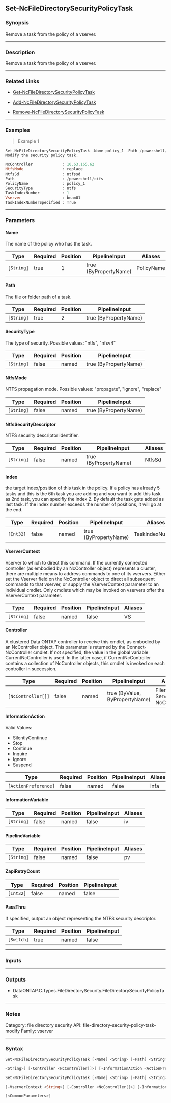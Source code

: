 Set-NcFileDirectorySecurityPolicyTask
-------------------------------------

### Synopsis
Remove a task from the policy of a vserver.

---

### Description

Remove a task from the policy of a vserver.

---

### Related Links
* [Get-NcFileDirectorySecurityPolicyTask](Get-NcFileDirectorySecurityPolicyTask)

* [Add-NcFileDirectorySecurityPolicyTask](Add-NcFileDirectorySecurityPolicyTask)

* [Remove-NcFileDirectorySecurityPolicyTask](Remove-NcFileDirectorySecurityPolicyTask)

---

### Examples
> Example 1

```PowerShell
Set-NcFileDirectorySecurityPolicyTask -Name policy_1 -Path /powershell/cifs -NtfsMode replace
Modify the security policy task.

NcController             : 10.63.165.62
NtfsMode                 : replace
NtfsSd                   : ntfssd
Path                     : /powershell/cifs
PolicyName               : policy_1
SecurityType             : ntfs
TaskIndexNumber          : 1
Vserver                  : beam01
TaskIndexNumberSpecified : True

```

---

### Parameters
#### **Name**
The name of the policy who has the task.

|Type      |Required|Position|PipelineInput        |Aliases   |
|----------|--------|--------|---------------------|----------|
|`[String]`|true    |1       |true (ByPropertyName)|PolicyName|

#### **Path**
The file or folder path of a task.

|Type      |Required|Position|PipelineInput        |
|----------|--------|--------|---------------------|
|`[String]`|true    |2       |true (ByPropertyName)|

#### **SecurityType**
The type of security.  Possible values: "ntfs", "nfsv4"

|Type      |Required|Position|PipelineInput        |
|----------|--------|--------|---------------------|
|`[String]`|false   |named   |true (ByPropertyName)|

#### **NtfsMode**
NTFS propagation mode.  Possible values: "propagate", "ignore", "replace"

|Type      |Required|Position|PipelineInput        |
|----------|--------|--------|---------------------|
|`[String]`|false   |named   |true (ByPropertyName)|

#### **NtfsSecurityDescriptor**
NTFS security descriptor identifier.

|Type      |Required|Position|PipelineInput        |Aliases|
|----------|--------|--------|---------------------|-------|
|`[String]`|false   |named   |true (ByPropertyName)|NtfsSd |

#### **Index**
the target index/position of this task in the policy.  If a policy has already 5 tasks and this is the 6th task you are adding and you want to add this task as 2nd task, you can specifiy the index 2. By default the task gets added as last task. If the index number exceeds the number of positions, it will go at the end.

|Type     |Required|Position|PipelineInput        |Aliases        |
|---------|--------|--------|---------------------|---------------|
|`[Int32]`|false   |named   |true (ByPropertyName)|TaskIndexNumber|

#### **VserverContext**
Vserver to which to direct this command.  If the currently connected controller (as embodied by an NcController object) represents a cluster, there are multiple means to address commands to one of its vservers.  Either set the Vserver field on the NcController object to direct all subsequent commands to that vserver, or supply the VserverContext parameter to an individual cmdlet.  Only cmdlets which may be invoked on vservers offer the VserverContext parameter.

|Type      |Required|Position|PipelineInput|Aliases|
|----------|--------|--------|-------------|-------|
|`[String]`|false   |named   |false        |VS     |

#### **Controller**
A clustered Data ONTAP controller to receive this cmdlet, as embodied by an NcController object.  This parameter is returned by the Connect-NcController cmdlet.  If not specified, the value in the global variable CurrentNcController is used.  In the latter case, if CurrentNcController contains a collection of NcController objects, this cmdlet is invoked on each controller in succession.

|Type              |Required|Position|PipelineInput                 |Aliases                          |
|------------------|--------|--------|------------------------------|---------------------------------|
|`[NcController[]]`|false   |named   |true (ByValue, ByPropertyName)|Filer<br/>Server<br/>NcController|

#### **InformationAction**

Valid Values:

* SilentlyContinue
* Stop
* Continue
* Inquire
* Ignore
* Suspend

|Type                |Required|Position|PipelineInput|Aliases|
|--------------------|--------|--------|-------------|-------|
|`[ActionPreference]`|false   |named   |false        |infa   |

#### **InformationVariable**

|Type      |Required|Position|PipelineInput|Aliases|
|----------|--------|--------|-------------|-------|
|`[String]`|false   |named   |false        |iv     |

#### **PipelineVariable**

|Type      |Required|Position|PipelineInput|Aliases|
|----------|--------|--------|-------------|-------|
|`[String]`|false   |named   |false        |pv     |

#### **ZapiRetryCount**

|Type     |Required|Position|PipelineInput|
|---------|--------|--------|-------------|
|`[Int32]`|false   |named   |false        |

#### **PassThru**
If specified, output an object representing the NTFS security descriptor.

|Type      |Required|Position|PipelineInput|
|----------|--------|--------|-------------|
|`[Switch]`|true    |named   |false        |

---

### Inputs

---

### Outputs
* DataONTAP.C.Types.FileDirectorySecurity.FileDirectorySecurityPolicyTask

---

### Notes
Category: file directory security
API: file-directory-security-policy-task-modify
Family: vserver

---

### Syntax
```PowerShell
Set-NcFileDirectorySecurityPolicyTask [-Name] <String> [-Path] <String> [-SecurityType <String>] [-NtfsMode <String>] [-NtfsSecurityDescriptor <String>] [-Index <Int32>] [-VserverContext 
```
```PowerShell
<String>] [-Controller <NcController[]>] [-InformationAction <ActionPreference>] [-InformationVariable <String>] [-PipelineVariable <String>] [-ZapiRetryCount <Int32>] [<CommonParameters>]
```
```PowerShell
Set-NcFileDirectorySecurityPolicyTask [-Name] <String> [-Path] <String> [-SecurityType <String>] [-NtfsMode <String>] [-NtfsSecurityDescriptor <String>] [-Index <Int32>] -PassThru 
```
```PowerShell
[-VserverContext <String>] [-Controller <NcController[]>] [-InformationAction <ActionPreference>] [-InformationVariable <String>] [-PipelineVariable <String>] [-ZapiRetryCount <Int32>] 
```
```PowerShell
[<CommonParameters>]
```
